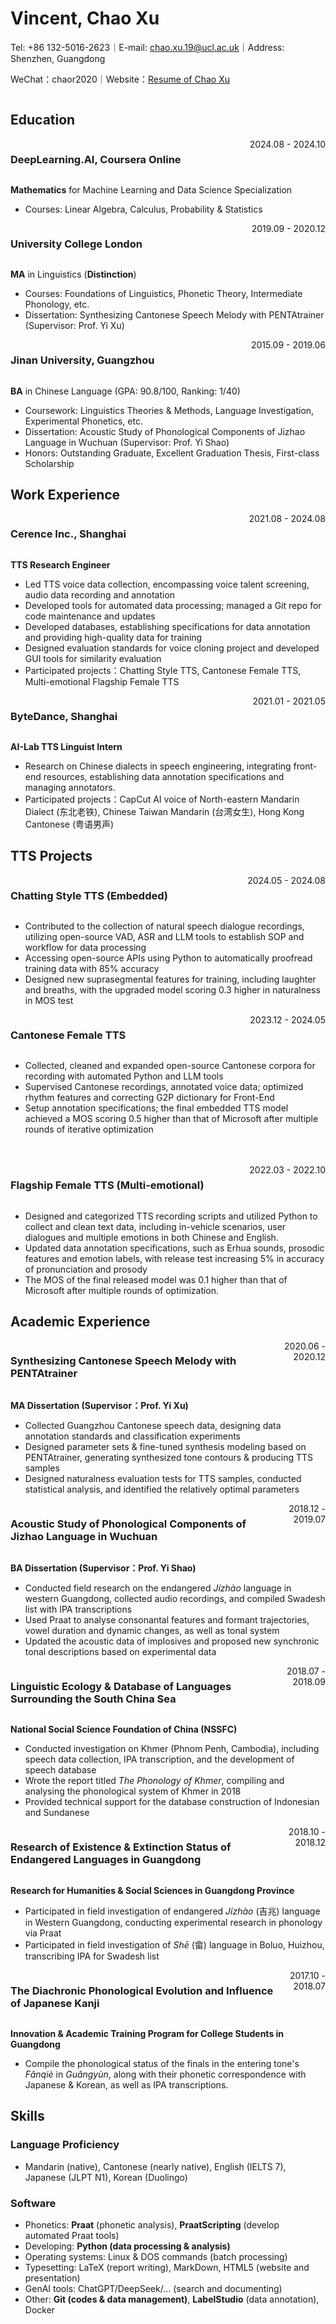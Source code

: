 <div class="header" style="display: flex">
  <div class="info">
    <h1>Vincent, Chao Xu</h1>
    <p>Tel: +86 132-5016-2623&#65372;E-mail: <a href="mailto:chao.xu.19@ucl.ac.uk">chao.xu.19@ucl.ac.uk</a>&#65372;Address: Shenzhen, Guangdong</p>
    <p>WeChat：chaor2020&#65372;Website：<a href="https://chaoxu2020.github.io/">Resume of Chao Xu</a></p>
  </div>
</div>


## Education

<div style="display: flex; justify-content: space-between;">
    <h3>DeepLearning.AI, Coursera Online</h3> <span style="text-align: right">2024.08 - 2024.10</span>
</div>

**Mathematics** for Machine Learning and Data Science Specialization
- Courses: Linear Algebra, Calculus, Probability & Statistics

<div style="display: flex; justify-content: space-between;">
    <h3>University College London</h3> <span style="text-align: right">2019.09 - 2020.12</span>
</div>

**MA** in Linguistics (**Distinction**)

- Courses: Foundations of Linguistics, Phonetic Theory, Intermediate Phonology, etc.
- Dissertation: Synthesizing Cantonese Speech Melody with PENTAtrainer (Supervisor: Prof. Yi Xu)

<div style="display: flex; justify-content: space-between;">
    <h3>Jinan University, Guangzhou</h3> <span style="text-align: right">2015.09 - 2019.06</span>
</div>

**BA** in Chinese Language (GPA: 90.8/100, Ranking: 1/40)

- Coursework: Linguistics Theories & Methods, Language Investigation, Experimental Phonetics, etc.
- Dissertation: Acoustic Study of Phonological Components of Jizhao Language in Wuchuan (Supervisor: Prof. Yi Shao)
- Honors: Outstanding Graduate, Excellent Graduation Thesis, First-class Scholarship

## Work Experience

<div style="display: flex; justify-content: space-between;">
    <h3>Cerence Inc., Shanghai</h3> <span style="text-align: right">2021.08 - 2024.08</span>
</div>

**TTS Research Engineer**
- Led TTS voice data collection, encompassing voice talent screening, audio data recording and annotation
- Developed tools for automated data processing; managed a Git repo for code maintenance and updates
- Developed databases, establishing specifications for data annotation and providing high-quality data for training
- Designed evaluation standards for voice cloning project and developed GUI tools for similarity evaluation
- Participated projects：Chatting Style TTS, Cantonese Female TTS, Multi-emotional Flagship Female TTS

<div style="display: flex; justify-content: space-between;">
    <h3>ByteDance, Shanghai</h3> <span style="text-align: right">2021.01 - 2021.05</span>
</div>

**AI-Lab TTS Linguist Intern**
- Research on Chinese dialects in speech engineering, integrating front-end resources, establishing data annotation specifications and managing annotators.
- Participated projects：CapCut AI voice of North-eastern Mandarin Dialect (东北老铁), Chinese Taiwan Mandarin (台湾女生), Hong Kong Cantonese (粤语男声)

## TTS Projects

<div style="display: flex; justify-content: space-between;">
    <h3>Chatting Style TTS (Embedded)</h3> <span style="text-align: right">2024.05 - 2024.08</span>
</div>

- Contributed to the collection of natural speech dialogue recordings, utilizing open-source VAD, ASR and LLM tools to establish SOP and workflow for data processing
- Accessing open-source APIs using Python to automatically proofread training data with 85% accuracy
- Designed new suprasegmental features for training, including laughter and breaths, with the upgraded model scoring 0.3 higher in naturalness in MOS test

<div style="display: flex; justify-content: space-between;">
    <h3>Cantonese Female TTS</h3> <span style="text-align: right">2023.12 - 2024.05</span>
</div>

- Collected, cleaned and expanded open-source Cantonese corpora for recording with automated Python and LLM tools
- Supervised Cantonese recordings, annotated voice data; optimized rhythm features and correcting G2P dictionary for Front-End
- Setup annotation specifications; the final embedded TTS model achieved a MOS scoring 0.5 higher than that of Microsoft after multiple rounds of iterative optimization

<br>
<br>

<div style="display: flex; justify-content: space-between;">
    <h3>Flagship Female TTS (Multi-emotional) </h3> <span style="text-align: right">2022.03 - 2022.10</span>
</div>

- Designed and categorized TTS recording scripts and utilized Python to collect and clean text data, including in-vehicle scenarios, user dialogues and multiple emotions in both Chinese and English.
- Updated data annotation specifications, such as Erhua sounds, prosodic features and emotion labels, with release test increasing 5% in accuracy of pronunciation and prosody
- The MOS of the final released model was 0.1 higher than that of Microsoft after multiple rounds of optimization.



## Academic Experience

<!-- 硕士论文：采集广州粤语录音，基于PENTAtrainer调参建模训练合成粤语声调曲线，设计实验评测合成样音自然度。 -->

<div style="display: flex; justify-content: space-between;">
    <h3>Synthesizing Cantonese Speech Melody with PENTAtrainer</h3> <span style="text-align: right">2020.06 - 2020.12</span>
</div>

**MA Dissertation (Supervisor：Prof. Yi Xu)**

- Collected Guangzhou Cantonese speech data, designing data annotation standards and classification experiments
- Designed parameter sets & fine-tuned synthesis modeling based on PENTAtrainer, generating synthesized tone contours & producing TTS samples
- Designed naturalness evaluation tests for TTS samples, conducted statistical analysis, and identified the relatively optimal parameters

<!-- 本科论文：田野调查粤西濒危语言吉兆话，采集录音，整理基础词表及IPA转写；使用Praat分析吉兆话的辅音音征和音轨方程、元音时长与动态变化、共时声调系统格局；更新吉兆话内爆音声学数据，以实验数据为基础提出新的共时声调描写格局。 -->

<div style="display: flex; justify-content: space-between;">
    <h3>Acoustic Study of Phonological Components of Jizhao Language in Wuchuan</h3> <span style="text-align: right">2018.12 - 2019.07</span>
</div>

**BA Dissertation (Supervisor：Prof. Yi Shao)**

- Conducted field research on the endangered *Jízhào* language in western Guangdong, collected audio recordings, and compiled Swadesh list with IPA transcriptions
- Used Praat to analyse consonantal features and formant trajectories, vowel duration and dynamic changes, as well as tonal system
- Updated the acoustic data of implosives and proposed new synchronic tonal descriptions based on experimental data

<!-- 环南海国家语⾔⽣态研究及语⾔资源库建设：国家社会科学基⾦重⼤项⽬ -->

<div style="display: flex; justify-content: space-between;">
    <h3>Linguistic Ecology & Database of Languages Surrounding the South China Sea</h3> <span style="text-align: right">2018.07 - 2018.09</span>
</div>

**National Social Science Foundation of China (NSSFC)**
- Conducted investigation on Khmer (Phnom Penh, Cambodia), including speech data collection, IPA transcription, and the development of speech database
- Wrote the report titled *The Phonology of Khmer*, compiling and analysing the phonological system of Khmer in 2018
- Provided technical support for the database construction of Indonesian and Sundanese

<!-- 濒危语⾔的⽣存状态评估与消亡趋势预测研究：⼴东省教育厅⼈⽂社科重点研究基地项⽬。调研粤西濒危语⾔吉兆话，录音IPA转写，完成⼴东吴川吉兆话⾳系成分实验语⾳学描写研究。 -->

<div style="display: flex; justify-content: space-between;">
    <h3>Research of Existence & Extinction Status of Endangered Languages in Guangdong</h3> <span style="text-align: right">2018.10 - 2018.12</span>
</div>

**Research for Humanities & Social Sciences in Guangdong Province**

- Participated in field investigation of endangered *Jízhào* (吉兆) language in Western Guangdong, conducting experimental research in phonology via Praat
- Participated in field investigation of *Shē* (畲) language in Boluo, Huizhou, transcribing IPA for Swadesh list

<!-- ⽇语汉字的历时⾳韵演变及影响：⼴东省⼤学⽣创新创业训练计划项⽬。整理《⼴韵》⼊声反切下字⾳韵地位与⽇、韩⾳对应关系以及IPA转写。 -->

<div style="display: flex; justify-content: space-between;">
    <h3>The Diachronic Phonological Evolution and Influence of Japanese Kanji</h3> <span style="text-align: right">2017.10 - 2018.07</span>
</div>

**Innovation & Academic Training Program for College Students in Guangdong**

- Compile the phonological status of the finals in the entering tone's *Fǎnqiè* in *Guǎngyùn*, along with their phonetic correspondence with Japanese & Korean, as well as IPA transcriptions.

## Skills

### Language Proficiency
- Mandarin (native), Cantonese (nearly native), English (IELTS 7), Japanese (JLPT N1), Korean (Duolingo)

### Software
- Phonetics: **Praat** (phonetic analysis), **PraatScripting** (develop automated Praat tools)
- Developing: **Python (data processing & analysis)**
- Operating systems: Linux & DOS commands (batch processing)
- Typesetting: LaTeX (report writing), MarkDown, HTML5 (website and presentation)
- GenAI tools: ChatGPT/DeepSeek/... (search and documenting)
- Other: **Git (codes & data management)**, **LabelStudio** (data annotation), Docker

